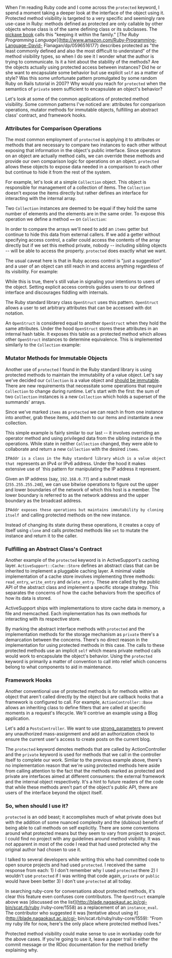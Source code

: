 When I'm reading Ruby code and I come across the `protected` keyword, I spend
a moment taking a deeper look at the interface of the object using it.
Protected method visibility is targeted to a very specific and seemingly rare
use-case in Ruby: methods defined as protected are only callable by other
objects whose class is of the same defining class or its subclasses. The
[pickaxe book](http://pragprog.com/book/ruby3/programming-ruby-1-9) calls this
"keeping it within the family." [_The Ruby Programming
Language_](http://www.amazon.com/Ruby-Programming-Language-David-
Flanagan/dp/0596516177) describes protected as "the least commonly defined and
also the most difficult to understand" of the method visibility types, so when
I do see it I wonder what the author is trying to communicate. Is it a hint
about the stability of the methods? Are the objects actually using protected
access between instances? Did he or she want to encapsulate some behavior but
use explicit `self` as a matter of style? Was this some unfortunate pattern
promulgated by some random Ruby on Rails tutorial in 2007? Why would you reach
for `protected` when the semantics of `private` seem sufficient to encapsulate
an object's behavior?

Let's look at some of the common applications of protected method visibility.
Some common patterns I've noticed are: attributes for comparison operations,
mutator methods for immutable objects, fulfilling an abstract class' contract,
and framework hooks.

### Attributes for Comparison Operations

The most common employment of `protected` is applying it to attributes or
methods that are necessary to compare two instances to each other without
exposing that information in the object's public interface. Since operators on
an object are actually method calls, we can override these methods and provide
our own comparison logic for operations on an object. `protected` allows these
objects to expose data needed in a comparison to each other but continue to
hide it from the rest of the system.

For example, let's look at a simple `Collection` object. This object is
responsible for management of a collection of items. The `Collection` doesn't
expose the items directly but rather defines an interface for interacting with
the internal array.

<script src="https://gist.github.com/3956477.js?file=collection-1.rb"></script>

Two `Collection` instances are deemed to be equal if they hold the same number
of elements and the elements are in the same order. To expose this operation
we define a method `==` on `Collection`:

<script src="https://gist.github.com/3956477.js?file=collection-2.rb"></script>

In order to compare the arrays we'll need to add an `items` getter but
continue to hide this data from external callers. If we add a getter without
specifying access control, a caller could access the contents of the array
directly but if we set this method private, nobody -- including sibling
objects -- will be able to access the property. `protected` does exactly what
we want.

<script src="https://gist.github.com/3956477.js?file=collection-3.rb">>/script>

`Collection instances can now compare themselves to each other while still
`hiding their data from other callers. Collection objects will only respond to
`items for sibling Collection instances; calls from other objects will raise a
`NoMethodError.

<script src="https://gist.github.com/3956477.js?file=collection-4.rb"></script>

The usual caveat here is that in Ruby access control is "just a suggestion"
and a user of an object can still reach in and access anything regardless of
its visibility. For example:

<script src="https://gist.github.com/3956477.js?file=collection-5.rb"></script>

While this is true, there's still value in signaling your intentions to users
of the object. Setting explicit access controls guides users to our defined
interface and discourages fiddling with internals.

The Ruby standard library class `OpenStruct` uses this pattern. `OpenStruct`
allows a user to set arbitrary attributes that can be accessed with dot
notation.

<script src="https://gist.github.com/3956477.js?file=ostruct-1.rb"></script>

An `OpenStruct` is considered equal to another `OpenStruct` when they hold the
same attributes. Under the hood `OpenStruct` stores these attributes in an
internal hash table. It exposes this table as a protected method which allows
other `OpenStruct` instances to determine equivalence. This is implemented
similarly to the `Collection` example:

<script src="https://gist.github.com/3956477.js?file=ostruct-2.rb"></script>

### Mutator Methods for Immutable Objects

Another use of `protected` I found in the Ruby standard library is using
protected methods to maintain the immutability of a value object. Let's say
we've decided our `Collection` is a value object and [should be
immutable](http://c2.com/cgi/wiki?ValueObjectsShouldBeImmutable). There are
new requirements that necessitate some operations that require `Collection` to
change during runtime. Let's start with the first: the sum of two `Collection`
instances is a new `Collection` which holds a superset of the summands'
arrays.

<script src="https://gist.github.com/3956477.js?file=collection-6.rb"></script>

Since we've marked `items` as `protected` we can reach in from one instance
into another, grab these items, add them to our items and instantiate a new
collection.

<script src="https://gist.github.com/3956477.js?file=collection-7.rb"></script>

<script src="https://gist.github.com/3956477.js?file=collection-8.rb"></script>

This simple example is fairly similar to our last -- it involves overriding an
operator method and using privileged data from the sibling instance in the
operations. While state in neither `Collection` changed, they were able to
collaborate and return a new `Collection` with the desired `items`.

`IPAddr is a class in the Ruby standard library which is a value object that
`represents an IPv4 or IPv6 address. Under the hood it makes extensive use of
`this pattern for manipulating the IP address it represent.

Given an IP address (say, `192.168.0.77`) and a subnet mask
(`255.255.255.248`), we can use bitwise operations to figure out the upper and
lower boundaries of the network of which this host is a member. The lower
boundary is referred to as the network address and the upper boundary as the
broadcast address.

<script src="https://gist.github.com/3956780.js?file=ipaddr-1.rb"></script>

`IPAddr exposes these operations but maintains immutability by cloning itself
`and calling protected methods on the new instance.

<script src="https://gist.github.com/3956780.js?file=ipaddr-2.rb"></script>

Instead of changing its state during these operations, it creates a copy of
itself using `clone` and calls protected methods like `set` to mutate the
instance and return it to the caller.

### Fulfilling an Abstract Class's Contract

Another example of the `protected` keyword is in ActiveSupport's caching
layer. `ActiveSupport::Cache::Store` defines an abstract class that can be
inherited to implement a pluggable caching layer. A minimal viable
implementation of a cache store involves implementing three methods:
`read_entry`, `write_entry` and `delete_entry`. These are called by the public
API of the abstract class and implement a specific storage strategy. This
separates the concerns of how the cache behaviors from the specifics of how
its data is stored.

<script src="https://gist.github.com/3959423.js?file=cache-1.rb"></script>

ActiveSupport ships with implementations to store cache data in memory, a file
and memcached. Each implementation has its own methods for interacting with
its respective store.

<script src="https://gist.github.com/3959423.js?file=cache-2.rb"></script>

By marking the abstract interface methods with `protected` and the
implementation methods for the storage mechanism as `private` there's a
demarcation between the concerns. There's no direct reason in the
implementation for using protected methods in this case. The calls to these
protected methods use an implicit `self` which means private method calls
would work to encapsulate the object's behavior. Using the `protected` keyword
is primarily a matter of convention to call into relief which concerns belong
to what components to aid in maintenance.

### Framework Hooks

Another conventional use of protected methods is for methods within an object
that aren't called directly by the object but are callback hooks that a
framework is configured to call. For example, `ActionController::Base` allows
an inheriting class to define filters that are called at specific moments in a
request's lifecycle. We'll contrive an example using a Blog application.

<script src="https://gist.github.com/3960397.js?file=routes.rb"></script>

Let's add a `PostsController`. We want to use
[strong_parameters](http://github.com/rails/strong_parameters) to prevent any
unauthorized mass-assignment and add an authorization check to ensure the
current user's access to create posts on the current blog.

<script src="https://gist.github.com/3960397.js?file=controller.rb"></script>

The `protected` keyword denotes methods that are called by ActionController
and the `private` keyword is used for methods that we call in the controller
itself to complete our work. Simliar to the previous example above, there's no
implementation reason that we're using protected methods here aside from
calling attention to the fact that the methods marked as protected and private
are interfaces aimed at different consumers: the external framework and the
internal object respectively. It's a hint to future readers of the code that
while these methods aren't part of the object's public API, there are users of
the interface beyond the object itself.

### So, when should I use it?

`protected` is an odd beast; it accomplishes much of what private does but with
the addition of some nuanced complexity and the (dubious) benefit of being
able to call methods on self explicitly. There are some conventions around
what protected means but they seem to vary from project to project. I could
find no project with any guidelines around method visibility. It was not
apparent in most of the code I read that had used protected why the original
author had chosen to use it.

I talked to several developers while writing this who had committed code to
open source projects and had used `protected`. I received the same response
from each: 1) I don't remember why I used `protected` there 2) I wouldn't use
`protected` if I was writing that code again, `private` or `public` would have
been better 3) I don't use `protected` at all today.

In searching ruby-core for conversations about protected methods, it's clear
this feature even confuses core contributors. The `OpenStruct` example above
was [discussed on the list](http://blade.nagaokaut.ac.jp/cgi-bin/scat.rb/ruby
/ruby-core/1558) as a replacement of an `instance_eval`. The contributor who
suggested it was [tentative about using it](http://blade.nagaokaut.ac.jp/cgi-
bin/scat.rb/ruby/ruby-core/1559): "From my ruby life for now, here's the only
place where protected method lives."

Protected method visibility could make sense to use in workaday code for the
above cases. If you're going to use it, leave a paper trail in either the
commit message or the RDoc documentation for the method briefly explaining
why.

